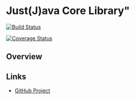 # Just(J)ava Core Library"

[![Build Status](https://travis-ci.org/myunusov/tutor-ddd.svg?branch=master)](https://travis-ci.org/myunusov/justj-core)

[![Coverage Status](https://coveralls.io/repos/myunusov/justj-core/badge.svg?branch=master&service=github)](https://coveralls.io/github/myunusov/justj-core?branch=master)

## Overview


## Links  

* [GitHub Project](https://github.com/myunusov/justj-core)

